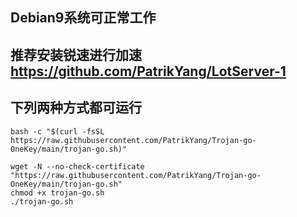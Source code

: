 ## Debian9系统可正常工作
## 推荐安装锐速进行加速  https://github.com/PatrikYang/LotServer-1

## 下列两种方式都可运行
```
bash -c "$(curl -fsSL https://raw.githubusercontent.com/PatrikYang/Trojan-go-OneKey/main/trojan-go.sh)"
```

```
wget -N --no-check-certificate "https://raw.githubusercontent.com/PatrikYang/Trojan-go-OneKey/main/trojan-go.sh"
chmod +x trojan-go.sh
./trojan-go.sh
```
